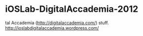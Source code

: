 iOSLab-DigitalAccademia-2012
============================

tal Accademia (http://digitalaccademia.com/) stuff. http://ioslabdigitalaccademia.wordpress.com/ 